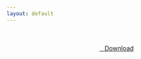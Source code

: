 ```yaml
---
layout: default
---
```


<br />

<br />

<center>
<a href="https://drive.google.com/uc?authuser=0&id=1ucZyo0-Le-kxg1fvTIygMq8Uazm9gFHM&export=download" class="hbt"><i class="fa fa-chevron-down" aria-hidden="true"></i>&nbsp; &nbsp;Download</a>
</center><br />

<br />
